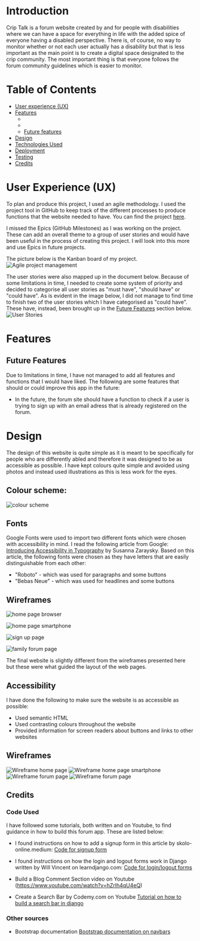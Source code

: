 

# Introduction

Crip Talk is a forum website created by and for people with disabilities where we can have a space for everything in life with the added spice of everyone having a disabled perspective. There is, of course, no way to monitor whether or not each user actually has a disability but that is less important as the main point is to create a digital space designated to the crip community. The most important thing is that everyone follows the forum community guidelines which is easier to monitor.

# Table of Contents
- [User experience (UX)](#user-experience-ux)
- [Features](#features)
    - [ ](# )
    - 
    - [Future features](#future-features)
- [Design](#design)
- [Technologies Used](#technologies-used)
- [Deployment](#deployment)
- [Testing](#testing)
- [Credits](#credits)

# User Experience (UX)
To plan and produce this project, I used an agile methodology. I used the project tool in GitHub to keep track of the different processes to produce functions that the website needed to have. You can find the project [here](https://github.com/users/e-tidemo/projects/4).

I missed the Epics (GitHub Milestones) as I was working on the project. These can add an overall theme to a group of user stories and would have been useful in the process of creating this project. I will look into this more and use Epics in future projects. 

The picture below is the Kanban board of my project.
![Agile project management](documentation/agile-project.png)

The user stories were also mapped up in the document below. Because of some limitations in time, I needed to create some system of priority and decided to categorise all user stories as "must have", "should have" or "could have". As is evident in the image below, I did not manage to find time to finish two of the user stories which I have categorised as "could have". These have, instead, been brought up in the [Future Features](##future-features) section below.
![User Stories](documentation/user-stories.jpg)

# Features


## Future Features
Due to limitations in time, I have not managed to add all features and functions that I would have liked. The following are some features that should or could improve this app in the future:

- In the future, the forum site should have a function to check if a user is trying to sign up with an email adress that is already registered on the forum.

# Design
The design of this website is quite simple as it is meant to be specifically for people who are differently abled and therefore it was designed to be as accessible as possible. I have kept colours quite simple and avoided using photos and instead used illustrations as this is less work for the eyes.

## Colour scheme:
![colour scheme](documentation/colour-scheme-crip-talk.png)

## Fonts
Google Fonts were used to import two different fonts which were chosen with accessibility in mind. I read the following article from Google: [Introducing Accessibility in Typography](https://fonts.google.com/knowledge/readability_and_accessibility/introducing_accessibility_in_typography) by Susanna Zaraysky. Based on this article, the following fonts were chosen as they have letters that are easily distinguishable from each other:

- "Roboto" - which was used for paragraphs and some buttons
- "Bebas Neue" - which was used for headlines and some buttons

## Wireframes
![home page browser](documentation/home-page-browser.png)


![home page smartphone](documentation/home-page-smartphone.png)


![sign up page](documentation/sign-up-page-browser.png)


![family forum page](documentation/family-forum-page.png)

The final website is slightly different from the wireframes presented here but these were what guided the layout of the web pages.

## Accessibility
I have done the following to make sure the website is as accessible as possible:
- Used semantic HTML
- Used contrasting colours throughout the website
- Provided information for screen readers about buttons and links to other websites


## Wireframes
![Wireframe home page](documentation/home-page-browser.png)
![Wireframe home page smartphone](documentation/home-page-smartphone.png)
![Wireframe forum page](documentation/sign-up-page-browser.png)
![Wireframe forum page](documentation/family-forum-page.png)






## Credits

### Code Used
I have followed some tutorials, both written and on Youtube, to find guidance in how to build this forum app. These are listed below:

- I found instructions on how to add a signup form in this article by skolo-online.medium: [Code for signup form](https://skolo-online.medium.com/python-django-user-registration-login-logout-custom-styling-c2f2901e162a)

- I found instructions on how the login and logout forms work in Django written by Will Vincent on learndjango.com: [Code for login/logout forms](https://learndjango.com/tutorials/django-login-and-logout-tutorial)

- Build a Blog Comment Section video on Youtube (https://www.youtube.com/watch?v=hZrlh4qU4eQ)

- Create a Search Bar by Codemy.com on Youtube [Tutorial on how to build a search bar in django](https://www.youtube.com/watch?v=AGtae4L5BbI)

### Other sources

- Bootstrap documentation [Bootstrap documentation on navbars](https://getbootstrap.com/docs/5.0/components/navbar/)
